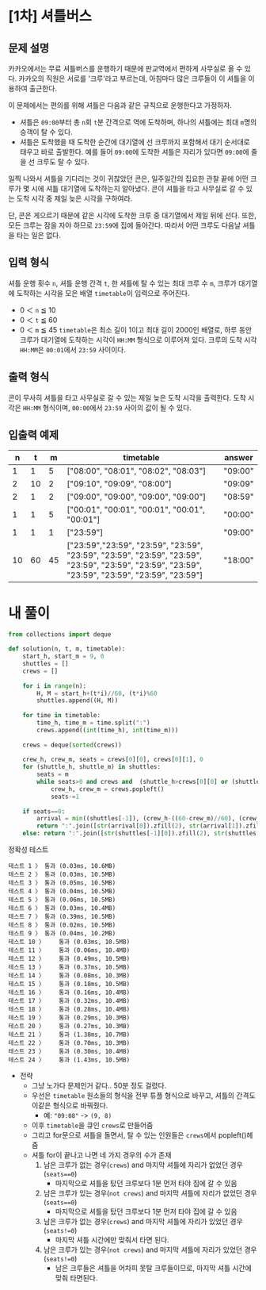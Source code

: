 # [1차] 셔틀버스
## 문제 설명
카카오에서는 무료 셔틀버스를 운행하기 때문에 판교역에서 편하게 사무실로 올 수 있다. 카카오의 직원은 서로를 '크루'라고 부르는데, 아침마다 많은 크루들이 이 셔틀을 이용하여 출근한다.

이 문제에서는 편의를 위해 셔틀은 다음과 같은 규칙으로 운행한다고 가정하자.

- 셔틀은 `09:00`부터 총 `n`회 `t`분 간격으로 역에 도착하며, 하나의 셔틀에는 최대 `m`명의 승객이 탈 수 있다.
- 셔틀은 도착했을 때 도착한 순간에 대기열에 선 크루까지 포함해서 대기 순서대로 태우고 바로 출발한다. 예를 들어 `09:00`에 도착한 셔틀은 자리가 있다면 `09:00`에 줄을 선 크루도 탈 수 있다.

일찍 나와서 셔틀을 기다리는 것이 귀찮았던 콘은, 일주일간의 집요한 관찰 끝에 어떤 크루가 몇 시에 셔틀 대기열에 도착하는지 알아냈다. 콘이 셔틀을 타고 사무실로 갈 수 있는 도착 시각 중 제일 늦은 시각을 구하여라.

단, 콘은 게으르기 때문에 같은 시각에 도착한 크루 중 대기열에서 제일 뒤에 선다. 또한, 모든 크루는 잠을 자야 하므로 `23:59`에 집에 돌아간다. 따라서 어떤 크루도 다음날 셔틀을 타는 일은 없다.

## 입력 형식
셔틀 운행 횟수 `n`, 셔틀 운행 간격 `t`, 한 셔틀에 탈 수 있는 최대 크루 수 `m`, 크루가 대기열에 도착하는 시각을 모은 배열 `timetable`이 입력으로 주어진다.

- 0 ＜ `n` ≦ 10
- 0 ＜ `t` ≦ 60
- 0 ＜ `m` ≦ 45
`timetable`은 최소 길이 1이고 최대 길이 2000인 배열로, 하루 동안 크루가 대기열에 도착하는 시각이 `HH:MM` 형식으로 이루어져 있다.
크루의 도착 시각 `HH:MM`은 `00:01`에서 `23:59` 사이이다.

## 출력 형식
콘이 무사히 셔틀을 타고 사무실로 갈 수 있는 제일 늦은 도착 시각을 출력한다. 도착 시각은 `HH:MM` 형식이며, `00:00`에서 `23:59` 사이의 값이 될 수 있다.

## 입출력 예제
|n|t|m|timetable|answer|
|-|-|-|-|-|
|1|1|5|["08:00", "08:01", "08:02", "08:03"]|"09:00"|
|2|10|2|["09:10", "09:09", "08:00"]|"09:09"|
|2|1|2|["09:00", "09:00", "09:00", "09:00"]|"08:59"|
|1|1|5|["00:01", "00:01", "00:01", "00:01", "00:01"]|"00:00"|
|1|1|1|["23:59"]|"09:00"|
|10|60|45|["23:59","23:59", "23:59", "23:59", "23:59", "23:59", "23:59", "23:59", "23:59", "23:59", "23:59", "23:59", "23:59", "23:59", "23:59", "23:59"]|"18:00"|

# 내 풀이
```python
from collections import deque

def solution(n, t, m, timetable):
    start_h, start_m = 9, 0
    shuttles = []
    crews = []
    
    for i in range(n):
        H, M = start_h+(t*i)//60, (t*i)%60 
        shuttles.append((H, M))
        
    for time in timetable:
        time_h, time_m = time.split(":")
        crews.append((int(time_h), int(time_m)))
        
    crews = deque(sorted(crews))
    
    crew_h, crew_m, seats = crews[0][0], crews[0][1], 0
    for (shuttle_h, shuttle_m) in shuttles:
        seats = m
        while seats>0 and crews and  (shuttle_h>crews[0][0] or (shuttle_h==crews[0][0] and shuttle_m>=crews[0][1])):
            crew_h, crew_m = crews.popleft()
            seats-=1
    
    if seats==0:
        arrival = min((shuttles[-1]), (crew_h-((60-crew_m)//60), (crew_m+59)%60))
        return ":".join([str(arrival[0]).zfill(2), str(arrival[1]).zfill(2)])
    else: return ":".join([str(shuttles[-1][0]).zfill(2), str(shuttles[-1][1]).zfill(2)])
```
정확성  테스트
```
테스트 1 〉	통과 (0.03ms, 10.6MB)
테스트 2 〉	통과 (0.03ms, 10.5MB)
테스트 3 〉	통과 (0.05ms, 10.5MB)
테스트 4 〉	통과 (0.04ms, 10.5MB)
테스트 5 〉	통과 (0.06ms, 10.5MB)
테스트 6 〉	통과 (0.03ms, 10.4MB)
테스트 7 〉	통과 (0.39ms, 10.5MB)
테스트 8 〉	통과 (0.02ms, 10.5MB)
테스트 9 〉	통과 (0.04ms, 10.2MB)
테스트 10 〉	통과 (0.03ms, 10.5MB)
테스트 11 〉	통과 (0.06ms, 10.4MB)
테스트 12 〉	통과 (0.49ms, 10.5MB)
테스트 13 〉	통과 (0.37ms, 10.5MB)
테스트 14 〉	통과 (0.08ms, 10.3MB)
테스트 15 〉	통과 (0.18ms, 10.5MB)
테스트 16 〉	통과 (0.16ms, 10.4MB)
테스트 17 〉	통과 (0.32ms, 10.4MB)
테스트 18 〉	통과 (0.28ms, 10.4MB)
테스트 19 〉	통과 (0.29ms, 10.3MB)
테스트 20 〉	통과 (0.27ms, 10.3MB)
테스트 21 〉	통과 (1.38ms, 10.7MB)
테스트 22 〉	통과 (0.70ms, 10.3MB)
테스트 23 〉	통과 (0.30ms, 10.4MB)
테스트 24 〉	통과 (1.43ms, 10.5MB)
```
- 전략
  - 그냥 노가다 문제인거 같다.. 50분 정도 걸렸다.
  - 우선은 `timetable` 원소들의 형식을 전부 튜플 형식으로 바꾸고, 셔틀의 간격도 이같은 형식으로 바꿔줬다.
    - 예: `"09:08"` -> `(9, 8)`
  - 이후 `timetable`을 큐인 `crews`로 만들어줌
  - 그리고 for문으로 셔틀을 돌면서, 탈 수 있는 인원들은 `crews`에서 popleft()헤줌
  - 셔틀 for이 끝나고 나면 네 가지 경우의 수가 존재
    1. 남은 크루가 없는 경우(`crews`) and 마지막 셔틀에 자리가 없었던 경우 (`seats==0`)
        - 마지막으로 셔틀을 탔던 크루보다 1분 먼저 타야 집에 갈 수 있음
    2. 남은 크루가 있는 경우(`not crews`) and 마지막 셔틀에 자리가 없었던 경우 (`seats==0`)
        - 마지막으로 셔틀을 탔던 크루보다 1분 먼저 타야 집에 갈 수 있음
    3. 남은 크루가 없는 경우(`crews`) and 마지막 셔틀에 자리가 있었던 경우 (`seats!=0`)
        - 마지막 셔틀 시간에만 맞춰서 타면 된다.
    4. 남은 크루가 있는 경우(`not crews`) and 마지막 셔틀에 자리가 있었던 경우 (`seats!=0`)
        - 남은 크루들은 셔틀을 어차피 못탈 크루들이므로, 마지막 셔틀 시간에 맞춰 타면된다.
